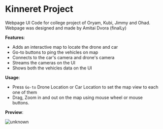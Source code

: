 # Kinneret Project
Webpage UI Code for college project of Oryam, Kubi, Jimmy and Ohad.
Webpage was designed and made by Amitai Dvora (finalLy)

**Features**:
- Adds an interactive map to locate the drone and car
- Go-to buttons to ping the vehicles on map
- Connects to the car's camera and drone's camera
- Streams the cameras on the UI
- Shows both the vehicles data on the UI

**Usage**:
- Press `Go-to` Drone Location or Car Location to set the map view to each one of them
- Drag, Zoom in and out on the map using mouse wheel or mouse buttons.

**Preview**:

![unknown](https://i.imgur.com/4PVNbR4.png)
